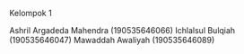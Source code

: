 Kelompok 1

Ashril Argadeda Mahendra (190535646066)
Ichlalsul Bulqiah (190535646047)
Mawaddah Awaliyah (190535646089)
